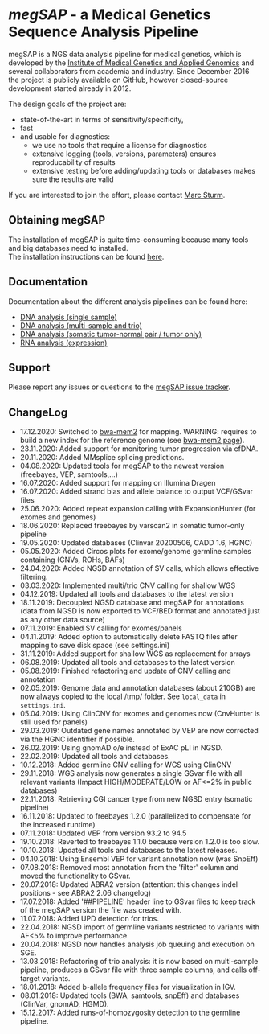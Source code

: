 # *megSAP* - a Medical Genetics Sequence Analysis Pipeline

megSAP is a NGS data analysis pipeline for medical genetics, which is developed by the [Institute of Medical Genetics and Applied Genomics](http://www.uni-tuebingen.de/Klinische_Genetik/start.html) and several collaborators from academia and industry. Since December 2016 the project is publicly available on GitHub, however closed-source development started already in 2012.  

The design goals of the project are:

 * state-of-the-art in terms of sensitivity/specificity,
 * fast
 * and usable for diagnostics:
 	* we use no tools that require a license for diagnostics
    * extensive logging (tools, versions, parameters) ensures reproducability of results
	* extensive testing before adding/updating tools or databases makes sure the results are valid

If you are interested to join the effort, please contact [Marc Sturm](https://github.com/marc-sturm).

## Obtaining megSAP
The installation of megSAP is quite time-consuming because many tools and big databases need to installed.  
The installation instructions can be found [here](doc/install_unix.md).

## Documentation

Documentation about the different analysis pipelines can be found here:

* [DNA analysis (single sample)](doc/dna_single_sample.md)
* [DNA analysis (multi-sample and trio)](doc/dna_multi_sample.md)
* [DNA analysis (somatic tumor-normal pair / tumor only)](doc/dna_tumor-normal_pair.md)
* [RNA analysis (expression)](doc/rna_expression.md)


## Support

Please report any issues or questions to the [megSAP issue 
tracker](https://github.com/imgag/megSAP/issues).


## ChangeLog
* 17.12.2020: Switched to [bwa-mem2](https://github.com/bwa-mem2/bwa-mem2) for mapping. WARNING: requires to build a new index for the reference genome (see [bwa-mem2 page](doc/bwa-mem2.md)). 
* 23.11.2020: Added support for monitoring tumor progression via cfDNA.
* 20.11.2020: Added MMsplice splicing predictions.
* 04.08.2020: Updated tools for megSAP to the newest version (freebayes, VEP, samtools,...)
* 16.07.2020: Added support for mapping on Illumina Dragen
* 16.07.2020: Added strand bias and allele balance to output VCF/GSvar files
* 25.06.2020: Added repeat expansion calling with ExpansionHunter (for exomes and genomes)
* 18.06.2020: Replaced freebayes by varscan2 in somatic tumor-only pipeline
* 19.05.2020: Updated databases (Clinvar 20200506, CADD 1.6, HGNC)
* 05.05.2020: Added Circos plots for exome/genome germline samples containing (CNVs, ROHs, BAFs)
* 24.04.2020: Added NGSD annotation of SV calls, which allows effective filtering.
* 03.03.2020: Implemented multi/trio CNV calling for shallow WGS
* 04.12.2019: Updated all tools and databases to the latest version
* 18.11.2019: Decoupled NGSD database and megSAP for annotations (data from NGSD is now exported to VCF/BED format and annotated just as any other data source)
* 07.11.2019: Enabled SV calling for exomes/panels
* 04.11.2019: Added option to automatically delete FASTQ files after mapping to save disk space (see settings.ini)
* 31.11.2019: Added support for shallow WGS as replacement for arrays
* 06.08.2019: Updated all tools and databases to the latest version
* 05.08.2019: Finished refactoring and update of CNV calling and annotation 
* 02.05.2019: Genome data and annotation databases (about 210GB) are now always copied to the local /tmp/ folder. See `local_data` in `settings.ini`.
* 05.04.2019: Using ClinCNV for exomes and genomes now (CnvHunter is still used for panels)
* 29.03.2019: Outdated gene names annotated by VEP are now corrected via the HGNC identifier if possible.
* 26.02.2019: Using gnomAD o/e instead of ExAC pLI in NGSD.
* 22.02.2019: Updated all tools and databases.
* 10.12.2018: Added germline CNV calling for WGS using ClinCNV
* 29.11.2018: WGS analysis now generates a single GSvar file with all relevant variants (Impact HIGH/MODERATE/LOW or AF<=2% in public databases)
* 22.11.2018: Retrieving CGI cancer type from new NGSD entry (somatic pipeline)
* 16.11.2018: Updated to freebayes 1.2.0 (parallelized to compensate for the increased runtime)
* 07.11.2018: Updated VEP from version 93.2 to 94.5
* 19.10.2018: Reverted to freebayes 1.1.0 because version 1.2.0 is too slow.
* 10.10.2018: Updated all tools and databases to the latest releases.
* 04.10.2018: Using Ensembl VEP for variant annotation now (was SnpEff)
* 07.08.2018: Removed most annotation from the 'filter' column and moved the functionality to GSvar.
* 20.07.2018: Updated ABRA2 version (attention: this changes indel positions - see ABRA2 2.06 changelog) 
* 17.07.2018: Added '##PIPELINE' header line to GSvar files to keep track of the megSAP version the file was created with.
* 11.07.2018: Added UPD detection for trios.
* 22.04.2018: NGSD import of germline variants restricted to variants with AF<5% to improve performance.
* 20.04.2018: NGSD now handles analysis job queuing and execution on SGE.
* 13.03.2018: Refactoring of trio analysis: it is now based on multi-sample pipeline, produces a GSvar file with three sample columns, and calls off-target variants.
* 18.01.2018: Added b-allele frequency files for visualization in IGV. 
* 08.01.2018: Updated tools (BWA, samtools, snpEff) and databases (ClinVar, gnomAD, HGMD).
* 15.12.2017: Added runs-of-homozygosity detection to the germline pipeline.
